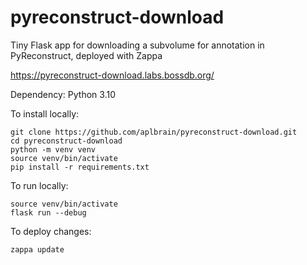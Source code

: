 # pyreconstruct-download
Tiny Flask app for downloading a subvolume for annotation in PyReconstruct, deployed with Zappa

https://pyreconstruct-download.labs.bossdb.org/

Dependency: Python 3.10

To install locally:
```
git clone https://github.com/aplbrain/pyreconstruct-download.git
cd pyreconstruct-download
python -m venv venv
source venv/bin/activate
pip install -r requirements.txt
```

To run locally:
```
source venv/bin/activate
flask run --debug
```

To deploy changes:
```
zappa update
```
